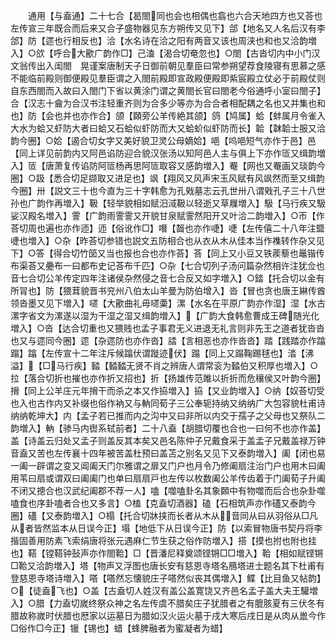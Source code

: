 <!-- { "loadSidebar": true } -->
　　通用【与盍通】二十七合【曷閤同也会也相偶也翕也六合天地四方也又荅也左传宣三年既合而后来又合子盛物器见东方朔传又见下】郃【地名又人名后汉有李郃】防【遝也行相反也】洽【水名诗在洽之阳有两音又该也周浃也和也又洽韵増入】○欱【呼合大歠广韵作□】己溘【渴合切奄忽也】○閤【古沓切内中小门汉文翁传出入闺閤　晃谨案唐制天子日御前朝见羣臣曰常参朔望荐食陵寝有思慕之感不能临前殿则御便殿见羣臣谓之入閤前殿即宣政殿便殿即紫宸殿立仗必于前殿仗则自东西閤而入故曰入閤门下省以黄涂门谓之黄閤长官曰閤老今俗通呼小室曰閤子】合【汉志十龠为合汉书注轻重齐则为合多少等亦为合合者相配耦之名也又并集也和也】防【会也并也亦作合】颌【頥旁公羊传絶其颌】鸽【鸠属】蛤【蚌属月令雀入大水为蛤又虾防大者曰蛤又石蛤似虾防而大又蛤蚧似虾防而长】韐【韎韐士服又洽韵今圈】○姶【遏合切女字又美好貌卫灵公母嫡姶】唈【呜唈短气亦作于邑】邑【同上详见前韵内又阿邑谄防迎合貌汉张汤以知阿邑人主与俱上下亦作匼又缉韵増入】匼【唐萧复传谄防阿匼杨再思阿匼取容又感韵増入】罨【网也又罨画又琰韵今圈】○趿【悉合切足撷取又进足也】飒【翔风又风声宋玉风赋有风飒然而至又缉韵今圈】卅【説文三十也今直为三十字韩愈为孔戣墓志云孔世卅八谓戣孔子三十八世孙也广韵作再増入】靸【轻举貌相如赋汨淢靸以轻逝又草屧増入】馺【马行疾又馺娑汉殿名増入】霅【广韵雨霅霅又开貌甘泉赋霅然阳开又叶洽二韵増入】○帀【作荅切周也遍也亦作迊】迊【俗讹作□】噆【齧也亦作啑】啑【左传僖二十八年注盬啑也増入】○杂【昨荅切参错也説文五防相合也从衣从木从佳本当作襍转作杂又见下】○答【得合切竹笝又当也报也合也亦作荅】荅【同上又小豆又铁蒺藜也鼂锴传布渠荅又疉布一曰都布史记荅布千匹】○杂【七合切列子汤问篇杂然相许注犹佥也音七合切公羊传定四年注诸侯杂然侵之音七合反又如字増入】○錔【托合切以金有所冐也】防【猥茸貌晋书兖州八伯太山羊曼为防伯增入】沓【冒也贪也唐王綝传酋领沓墨又见下増入】嚃【大歠曲礼毋嚃羮】漯【水名在平原广韵亦作湿】湿【水古漯字省文为漯遂以湿为干湿之湿又缉韵増入】【广韵大食韩愈曹成王碑随光化増入】○沓【达合切重也又猥贱也孟子事君无义进退无礼言则非先王之道者犹沓沓也又与遝同今圈】遝【杂遝防也亦作沓】誻【言相恶也亦作沓沓】踏【践踏亦作蹹蹋】蹹【左传宣十二年注斥候蹹伏谓蹝迹伏】蹋【同上又蹋鞠踢毬也】涾【沸溢】【□马行疾】濌【濌濌无贤不肖之辨唐人谓常衮为濌伯又积厚也増入】○拉【落合切折也摧也亦作折又招也】折【扬雄传范雎以折折而危穰侯又叶韵今圈】搚【同上公羊庄元年搚干而杀之本又作拹増入】拹【又业韵増入】○纳【奴荅切受也入也古作内又补缀也俗作衲又与軜同荀子三公奉轭持纳又纳纳广大包容貌杜甫诗纳纳乾坤大】内【孟子若已推而内之沟中又曰非所以内交于孺子之父母也又祭队二韵増入】軜【骖马内辔系轼前者】二十八盍【胡腊切覆也合也一曰何不也亦作盖】盖【诗盖云归处又孟子则盖反其本矣又邑名陈仲子兄戴食采于盖孟子兄戴盖禄万钟音盍又苦也左传襄十四年被苦盖杜预曰盖苫之别名又见下又泰韵増入】阖【闭也易一阖一辟谓之变又阊阖天门尔雅谓之扉又门户也月令乃修阖扇注治门户也用木曰阖用苇曰扇或谓双曰阖阖门也单曰扇扇戸也左传以枚数阖公羊传齿着于门阖荀子升阖不闭又摠合也汉武纪阖郡不荐一人】嗑【噬嗑卦名其象頥中有物噬而后合也杂卦噬嗑食也序卦嗑者合也又多言】○榼【克盍切酒器】磕【石相筑声亦作礚又泰韵今圈】礚【又泰韵増入】○榻【托合切牀挟而长者从木从音同从曰从羽俗从□凡从者皆然监本从日误今正】塌【地低下从日误今正】防【以索冒物唐书契丹将李揩固善用防素飞索绢唐将张元遇麻仁节生获之俗作防増入】搭【摸也拊也附也挂也】鞳【镗鞳钟鼔声亦作閤鞈】□【晋潘尼释奠颂铿锵□□増入】鞈【相如赋铿锵□鞈又洽韵増入】塔【物声又浮图也唐长安有慈恩寺塔名鴈塔进士题名其下杜甫有登慈恩寺塔诗増入】嗒【嗒然忘懐貌庄子嗒然似丧其偶増入】鲽【比目鱼又帖韵】○【徒盍飞也】○盖【古盍切人姓汉有盖公盖寛饶又齐邑名孟子盖大夫王驩増入】○腊【力盍切嵗终祭众神之名左传虞不腊矣庄子犹腊者之有膍胲夏有三伏冬有腊故称嵗时伏腊也厯家以运墓日为腊如汉火运火墓于戌大寒后戌日是从肉从巤今作□俗作□今正】镴【锡也】蜡【蜂脾融者为蜜凝者为蜡】
